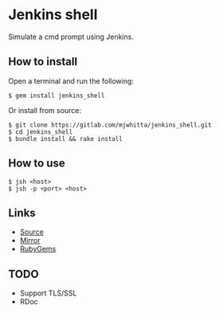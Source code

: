 # Jenkins shell

Simulate a cmd prompt using Jenkins.

## How to install

Open a terminal and run the following:

```
$ gem install jenkins_shell
```

Or install from source:

```
$ git clone https://gitlab.com/mjwhitta/jenkins_shell.git
$ cd jenkins_shell
$ bundle install && rake install
```

## How to use

```
$ jsh <host>
$ jsh -p <port> <host>
```

## Links

- [Source](https://gitlab.com/mjwhitta/jenkins_shell)
- [Mirror](https://github.com/mjwhitta/jenkins_shell)
- [RubyGems](https://rubygems.org/gems/jenkins_shell)

## TODO

- Support TLS/SSL
- RDoc
